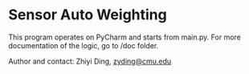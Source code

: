 # Sensor Auto Weighting

This program operates on PyCharm and starts from main.py.
For more documentation of the logic, go to /doc folder.

Author and contact: Zhiyi Ding, zyding@cmu.edu

